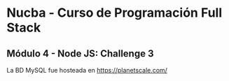 # Nucba - Curso de Programación Full Stack

## Módulo 4 - Node JS: Challenge 3

La BD MySQL fue hosteada en https://planetscale.com/